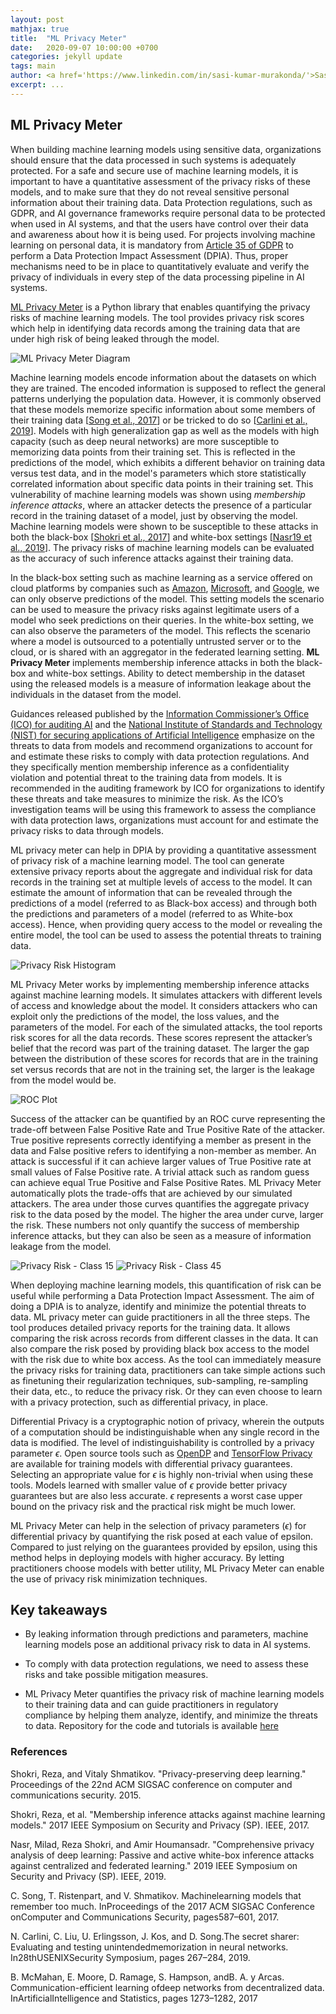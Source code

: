 ```yaml
---
layout: post
mathjax: true
title:  "ML Privacy Meter"
date:   2020-09-07 10:00:00 +0700
categories: jekyll update
tags: main
author: <a href='https://www.linkedin.com/in/sasi-kumar-murakonda/'>Sasi Kumar Murakonda</a> and <a href='https://www.comp.nus.edu.sg/~mstrobel/'>Martin Strobel</a>
excerpt: ...
---
```


## ML Privacy Meter

When building machine learning models using sensitive data, organizations should ensure that the data processed in such systems is adequately protected. For a safe and secure use of machine learning models, it is important to have a quantitative assessment of the privacy risks of these models, and to make sure that they do not reveal sensitive personal information about their training data. Data Protection regulations, such as GDPR, and AI governance frameworks require personal data to be protected when used in AI systems, and that the users have control over their data and awareness about how it is being used. For projects involving machine learning on personal data, it is mandatory from [Article 35 of GDPR](https://gdpr-info.eu/art-35-gdpr/) to perform a Data Protection Impact Assessment (DPIA). Thus, proper mechanisms need to be in place to quantitatively evaluate and verify the privacy of individuals in every step of the data processing pipeline in AI systems. 

[ML Privacy Meter](https://github.com/privacytrustlab/ml_privacy_meter) is a Python library that enables quantifying the privacy risks of machine learning models. The tool provides privacy risk scores which help in identifying data records among the training data that are under high risk of being leaked through the model. 

![ML Privacy Meter Diagram](images/ml-privacy-meter.png)

Machine learning models encode information about the datasets on which they are trained. The encoded information is supposed to reflect the general patterns underlying the population data. However, it is commonly observed that these models memorize specific information about some members of their training data [[Song et al., 2017](#Song17)] or be tricked to do so [[Carlini et al., 2019](#Carlini19)]. Models with high generalization gap as well as the models with high capacity (such as deep neural networks) are more susceptible to memorizing data points from their training set. This is reflected in the predictions of the model, which exhibits a different behavior on training data versus test data, and in the model's parameters which store statistically correlated information about specific data points in their training set. This vulnerability of machine learning models was shown using *membership inference attacks*, where an attacker detects the presence of a particular record in the training dataset of a model, just by observing the model. Machine learning models were shown to be susceptible to these attacks in both the black-box [[Shokri et al., 2017](#Shokri17)] and white-box settings [[Nasr19 et al., 2019](#Nasr19)]. The privacy risks of machine learning models can be evaluated as the accuracy of such inference attacks against their training data.  

In the black-box setting such as machine learning as a service offered on cloud platforms by companies such as [Amazon](https://aws.amazon.com/machine-learning), [Microsoft](https://studio.azureml.net), and [Google](https://cloud.google.com/prediction), we can only observe predictions of the model. This setting models the scenario can be used to measure the privacy risks against legitimate users of a model who seek predictions on their queries. In the white-box setting, we can also observe the parameters of the model. This reflects the scenario where a model is outsourced to a potentially untrusted server or to the cloud, or is shared with an aggregator in the federated learning setting. **ML Privacy Meter** implements membership inference attacks in both the black-box and white-box settings. Ability to detect membership in the dataset using the released models is a measure of information leakage about the individuals in the dataset from the model.

Guidances released published by the [Information Commissioner’s Office (ICO) for auditing AI](https://ico.org.uk/media/about-the-ico/consultations/2617219/guidance-on-the-ai-auditing-framework-draft-for-consultation.pdf) and the [National Institute of Standards and Technology (NIST) for securing applications of Artificial Intelligence](https://nvlpubs.nist.gov/nistpubs/ir/2019/NIST.IR.8269-draft.pdf) emphasize on the threats to data from models and recommend organizations to account for and estimate these risks to comply with data protection regulations. And they specifically mention membership inference as a confidentiality violation and potential threat to the training data from models. It is recommended in the auditing framework by ICO for organizations to identify these threats and take measures to minimize the risk. As the ICO’s investigation teams will be using this framework to assess the compliance with data protection laws, organizations must account for and estimate the privacy risks to data through models.

ML privacy meter can help in DPIA by providing a quantitative assessment of privacy risk of a machine learning model. The tool can generate extensive privacy reports about the aggregate and individual risk for data records in the training set at multiple levels of access to the model. It can estimate the amount of information that can be revealed through the predictions of a model (referred to as Black-box access) and through both the predictions and parameters of a model (referred to as White-box access). Hence, when providing query access to the model or revealing the entire model, the tool can be used to assess the potential threats to training data.

![Privacy Risk Histogram](images/privacy_risk.png)

ML Privacy Meter works by implementing membership inference attacks against machine learning models. It simulates attackers with different levels of access and knowledge about the model. It considers attackers who can exploit only the predictions of the model, the loss values, and the parameters of the model. For each of the simulated attacks, the tool reports risk scores for all the data records. These scores represent the attacker’s belief that the record was part of the training dataset. The larger the gap between the distribution of these scores for records that are in the training set versus records that are not in the training set, the larger is the leakage from the model would be. 

![ROC Plot](images/roc.png)

Success of the attacker can be quantified by an ROC curve representing the trade-off between False Positive Rate and True Positive Rate of the attacker. True positive represents correctly identifying a member as present in the data and False positive refers to identifying a non-member as member. An attack is successful if it can achieve larger values of True Positive rate at small values of False Positive rate. A trivial attack such as random guess can achieve equal True Positive and False Positive Rates. ML Privacy Meter automatically plots the trade-offs that are achieved by our simulated attackers. The area under those curves quantifies the aggregate privacy risk to the data posed by the model. The higher the area under curve, larger the risk. These numbers not only quantify the success of membership inference attacks, but they can also be seen as a measure of information leakage from the model.

![Privacy Risk - Class 15](images/privacy_risk_label15.png)  ![Privacy Risk - Class 45](images/privacy_risk_label45.png) 

When deploying machine learning models, this quantification of risk can be useful while performing a Data Protection Impact Assessment. The aim of doing a DPIA is to analyze, identify and minimize the potential threats to data. ML privacy meter can guide practitioners in all the three steps. The tool produces detailed privacy reports for the training data. It allows comparing the risk across records from different classes in the data. It can also compare the risk posed by providing black box access to the model with the risk due to white box access. As the tool can immediately measure the privacy risks for training data, practitioners can take simple actions such as finetuning their regularization techniques, sub-sampling, re-sampling their data, etc., to reduce the privacy risk. Or they can even choose to learn with a privacy protection, such as differential privacy, in place.  

Differential Privacy is a cryptographic notion of privacy, wherein the outputs of a computation should be indistinguishable when any single record in the data is modified. The level of indistinguishability is controlled by a privacy parameter $\epsilon$. Open source tools such as [OpenDP](https://github.com/opendifferentialprivacy/) and [TensorFlow Privacy](https://github.com/tensorflow/privacy) are available for training models with differential privacy guarantees. Selecting an appropriate value for $\epsilon$ is highly non-trivial when using these tools. Models learned with smaller value of $\epsilon$ provide better privacy guarantees but are also less accurate. $\epsilon$ represents a worst case upper bound on the privacy risk and the practical risk might be much lower. 

ML Privacy Meter can help in the selection of privacy parameters ($\epsilon$) for differential privacy by quantifying the risk posed at each value of epsilon. Compared to just relying on the guarantees provided by epsilon, using this method helps in deploying models with higher accuracy. By letting practitioners choose models with better utility, ML Privacy Meter can enable the use of privacy risk minimization techniques.

## Key takeaways

* By leaking information through predictions and parameters, machine learning models pose an additional privacy risk to data in AI systems.

* To comply with data protection regulations, we need to assess these risks and take possible mitigation measures. 

* ML Privacy Meter quantifies the privacy risk of machine learning models to their training data and can guide practitioners in regulatory compliance by helping them analyze, identify, and minimize the threats to data. Repository for the code and tutorials is available [here](https://github.com/privacytrustlab/ml_privacy_meter)


### References 

<a name="Shokri15"></a> Shokri, Reza, and Vitaly Shmatikov. "Privacy-preserving deep learning." Proceedings of the 22nd ACM SIGSAC conference on computer and communications security. 2015.

<a name="Shokri17"></a> Shokri, Reza, et al. "Membership inference attacks against machine learning models." 2017 IEEE Symposium on Security and Privacy (SP). IEEE, 2017.

<a name="Nasr19"></a> Nasr, Milad, Reza Shokri, and Amir Houmansadr. "Comprehensive privacy analysis of deep learning: Passive and active white-box inference attacks against centralized and federated learning." 2019 IEEE Symposium on Security and Privacy (SP). IEEE, 2019.

<a name="Song17"></a> C. Song, T. Ristenpart, and V. Shmatikov. Machinelearning models that remember too much. InProceedings of the 2017 ACM SIGSAC Conference onComputer and Communications Security, pages587–601, 2017.

<a name="Carlini19"></a> N. Carlini, C. Liu, ́U. Erlingsson, J. Kos, and D. Song.The secret sharer:  Evaluating and testing unintendedmemorization in neural networks. In28thUSENIXSecurity Symposium, pages 267–284, 2019.

<a name="McMahan17"></a> B. McMahan, E. Moore, D. Ramage, S. Hampson, andB. A. y Arcas. Communication-efficient learning ofdeep networks from decentralized data. InArtificialIntelligence and Statistics, pages 1273–1282, 2017

